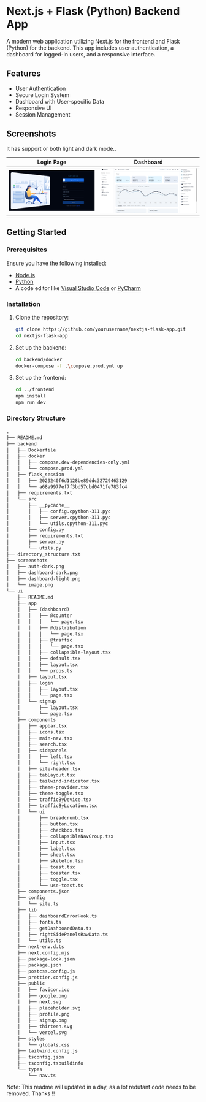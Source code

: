 # Next.js + Flask (Python) Backend App

A modern web application utilizing Next.js for the frontend and Flask (Python) for the backend. This app includes user authentication, a dashboard for logged-in users, and a responsive interface.

## Features

- User Authentication
- Secure Login System
- Dashboard with User-specific Data
- Responsive UI
- Session Management

## Screenshots

It has support or both light and dark mode..

| Login Page | Dashboard |
| --- | --- |
| ![Login Page](screenshots/auth-dark.png) | ![Dashboard](screenshots/dashboard-light.png) |


## Getting Started

### Prerequisites

Ensure you have the following installed:

- [Node.js](https://nodejs.org/en/download/)
- [Python](https://www.python.org/downloads/)
- A code editor like [Visual Studio Code](https://code.visualstudio.com/) or [PyCharm](https://www.jetbrains.com/pycharm/)

### Installation

1. Clone the repository:

    ```sh
    git clone https://github.com/yourusername/nextjs-flask-app.git
    cd nextjs-flask-app
    ```

2. Set up the backend:

    ```sh
    cd backend/docker
    docker-compose -f .\compose.prod.yml up                                                       
    ```

3. Set up the frontend:

    ```sh
    cd ../frontend
    npm install
    npm run dev
    ```

### Directory Structure

```
.
├── README.md
├── backend
│   ├── Dockerfile
│   ├── docker
│   │   ├── compose.dev-dependencies-only.yml
│   │   └── compose.prod.yml
│   ├── flask_session
│   │   ├── 2029240f6d1128be89ddc32729463129
│   │   └── a68a9977ef7f3bd57cbd0471fe783fc4
│   ├── requirements.txt
│   └── src
│       ├── __pycache__
│       │   ├── config.cpython-311.pyc
│       │   ├── server.cpython-311.pyc
│       │   └── utils.cpython-311.pyc
│       ├── config.py
│       ├── requirements.txt
│       ├── server.py
│       └── utils.py
├── directory_structure.txt
├── screenshots
│   ├── auth-dark.png
│   ├── dashboard-dark.png
│   ├── dashboard-light.png
│   └── image.png
└── ui
    ├── README.md
    ├── app
    │   ├── (dashboard)
    │   │   ├── @counter
    │   │   │   └── page.tsx
    │   │   ├── @distribution
    │   │   │   └── page.tsx
    │   │   ├── @traffic
    │   │   │   └── page.tsx
    │   │   ├── collapsible-layout.tsx
    │   │   ├── default.tsx
    │   │   ├── layout.tsx
    │   │   └── props.ts
    │   ├── layout.tsx
    │   ├── login
    │   │   ├── layout.tsx
    │   │   └── page.tsx
    │   └── signup
    │       ├── layout.tsx
    │       └── page.tsx
    ├── components
    │   ├── appbar.tsx
    │   ├── icons.tsx
    │   ├── main-nav.tsx
    │   ├── search.tsx
    │   ├── sidepanels
    │   │   ├── left.tsx
    │   │   └── right.tsx
    │   ├── site-header.tsx
    │   ├── tabLayout.tsx
    │   ├── tailwind-indicator.tsx
    │   ├── theme-provider.tsx
    │   ├── theme-toggle.tsx
    │   ├── trafficByDevice.tsx
    │   ├── trafficByLocation.tsx
    │   └── ui
    │       ├── breadcrumb.tsx
    │       ├── button.tsx
    │       ├── checkbox.tsx
    │       ├── collapsibleNavGroup.tsx
    │       ├── input.tsx
    │       ├── label.tsx
    │       ├── sheet.tsx
    │       ├── skeleton.tsx
    │       ├── toast.tsx
    │       ├── toaster.tsx
    │       ├── toggle.tsx
    │       └── use-toast.ts
    ├── components.json
    ├── config
    │   └── site.ts
    ├── lib
    │   ├── dashboardErrorHook.ts
    │   ├── fonts.ts
    │   ├── getDashboardData.ts
    │   ├── rightSidePanelsRawData.ts
    │   └── utils.ts
    ├── next-env.d.ts
    ├── next.config.mjs
    ├── package-lock.json
    ├── package.json
    ├── postcss.config.js
    ├── prettier.config.js
    ├── public
    │   ├── favicon.ico
    │   ├── google.png
    │   ├── next.svg
    │   ├── placeholder.svg
    │   ├── profile.png
    │   ├── signup.png
    │   ├── thirteen.svg
    │   └── vercel.svg
    ├── styles
    │   └── globals.css
    ├── tailwind.config.js
    ├── tsconfig.json
    ├── tsconfig.tsbuildinfo
    └── types
        └── nav.ts
```
Note: This readme will updated in a day, as a lot redutant code needs to be removed. Thanks !!